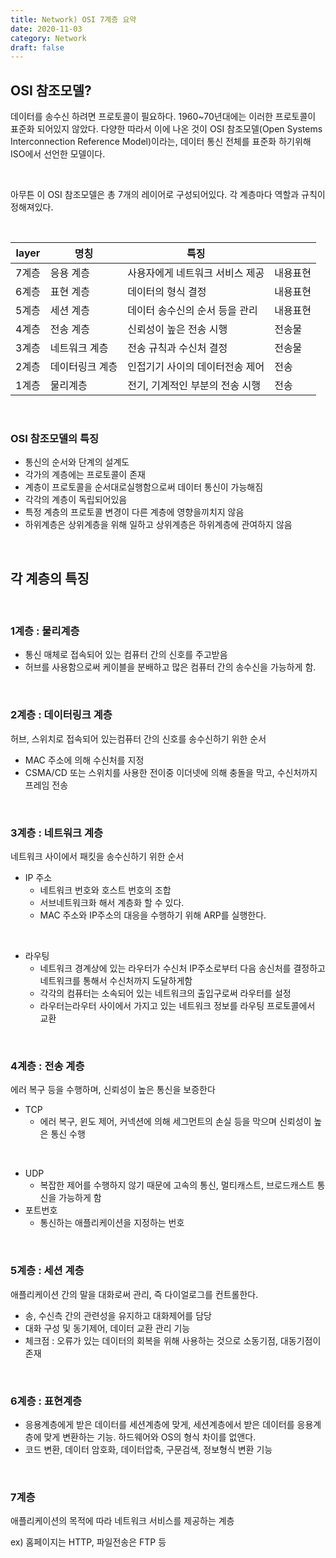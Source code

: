 ```yaml
---
title: Network) OSI 7계층 요약
date: 2020-11-03
category: Network
draft: false
---
```


## OSI 참조모델?

데이터를 송수신 하려면 프로토콜이 필요하다. 1960~70년대에는 이러한 프로토콜이 표준화 되어있지 않았다. 다양한 따라서 이에 나온 것이 OSI 참조모델(Open Systems Interconnection Reference Model)이라는, 데이터 통신 전체를 표준화 하기위해 ISO에서 선언한 모델이다.

<br/>

아무튼 이 OSI 참조모델은 총 7개의 레이어로 구성되어있다. 각 계층마다 역할과 규칙이 정해져있다.

<br/>

| layer | 명칭            | 특징                            |          |
| ----- | --------------- | ------------------------------- | -------- |
| 7계층 | 응용 계층       | 사용자에게 네트워크 서비스 제공 | 내용표현 |
| 6계층 | 표현 계층       | 데이터의 형식 결정              | 내용표현 |
| 5계층 | 세션 계층       | 데이터 송수신의 순서 등을 관리  | 내용표현 |
| 4계층 | 전송 계층       | 신뢰성이 높은 전송 시행         | 전송물   |
| 3계층 | 네트워크 계층   | 전송 규칙과 수신처 결정         | 전송물   |
| 2계층 | 데이터링크 계층 | 인접기기 사이의 데이터전송 제어 | 전송     |
| 1계층 | 물리계층        | 전기, 기계적인 부분의 전송 시행 | 전송     |

<br>

### OSI 참조모델의 특징 

- 통신의 순서와 단계의 설계도
- 각가의 계층에는 프로토콜이 존재
- 계층이 프로토콜을 순서대로실행함으로써 데이터 통신이 가능해짐
- 각각의 계층이 독립되어있음
- 특정 계층의 프로토콜 변경이 다른 계층에 영향을끼치지 않음
- 하위계층은 상위계층을 위해 일하고 상위계층은 하위계층에 관여하지 않음

<br/>

## 각 계층의 특징

<br/>

### 1계층 : 물리계층

- 통신 매체로 접속되어 있는 컴퓨터 간의 신호를 주고받음
- 허브를 사용함으로써 케이블을 분배하고 많은 컴퓨터 간의 송수신을 가능하게 함.

<br/>

### 2계층 : 데이터링크 계층

허브, 스위치로 접속되어 있는컴퓨터 간의 신호를 송수신하기 위한 순서

- MAC 주소에 의해 수신처를 지정
- CSMA/CD 또는 스위치를 사용한 전이중 이더넷에 의해 충돌을 막고, 수신처까지 프레임 전송

<br/>

### 3계층 : 네트워크 계층

네트워크 사이에서 패킷을 송수신하기 위한 순서

- IP 주소
  - 네트워크 번호와 호스트 번호의 조합
  - 서브네트워크화 해서 계층화 할 수 있다.
  - MAC 주소와 IP주소의 대응을 수행하기 위해 ARP를 실행한다.

<br/>

- 라우팅
  - 네트워크 경계상에 있는 라우터가 수신처 IP주소로부터 다음 송신처를 결정하고 네트워크를 통해서 수신처까지 도달하게함
  - 각각의 컴퓨터는 소속되어 있는 네트워크의 출입구로써 라우터를 설정
  - 라우터는라우터 사이에서 가지고 있는 네트워크 정보를 라우팅 프로토콜에서 교환

<br/>

### 4계층 : 전송 계층

에러 복구 등을 수행하며, 신뢰성이 높은 통신을 보증한다

- TCP
  - 에러 복구, 윈도 제어, 커넥션에 의해 세그먼트의 손실 등을 막으며 신뢰성이 높은 통신 수행

<br/>

- UDP 
  - 복잡한 제어를 수행하지 않기 때문에 고속의 통신, 멀티캐스트, 브로드캐스트 통신을 가능하게 함
- 포트번호
  - 통신하는 애플리케이션을 지정하는 번호

<br/>

### 5계층 : 세션 계층

애플리케이션 간의 말을 대화로써 관리, 즉 다이얼로그를 컨트롤한다.

- 송, 수신측 간의 관련성을 유지하고 대화제어를 담당
- 대화 구성 및 동기제어, 데이터 교환 관리 기능
- 체크점 : 오류가 있는 데이터의 회복을 위해 사용하는 것으로 소동기점, 대동기점이 존재

<br/>

### 6계층 : 표현계층

- 응용계층에게 받은 데이터를 세션계층에 맞게, 세션계층에서 받은 데이터를 응용계층에 맞게 변환하는 기능. 하드웨어와 OS의 형식 차이를 없앤다.
- 코드 변환, 데이터 암호화, 데이터압축, 구문검색, 정보형식 변환 기능

<br/>

### 7계층

애플리케이션의 목적에 따라 네트워크 서비스를 제공하는 계층

ex) 홈페이지는 HTTP, 파일전송은 FTP 등